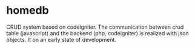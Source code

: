 # homedb
CRUD system based on codeigniter. The communication between crud table (javascript) and the backend (php, codeigniter) is realized with json objects. It on an early state of development.
